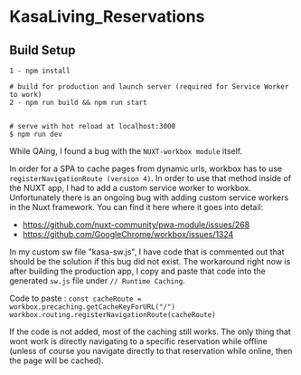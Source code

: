 # KasaLiving_Reservations

## Build Setup

```
1 - npm install

# build for production and launch server (required for Service Worker to work)
2 - npm run build && npm run start


# serve with hot reload at localhost:3000
$ npm run dev
```

While QAing, I found a bug with the `NUXT-workbox module` itself.

In order for a SPA to cache pages from dynamic urls, workbox has to use `registerNavigationRoute (version 4)`. In order to use that method inside of the NUXT app, I had to add a custom service worker to workbox. Unfortunately there is an ongoing bug with adding custom service workers in the Nuxt framework. You can find it here where it goes into detail:
- https://github.com/nuxt-community/pwa-module/issues/268
- https://github.com/GoogleChrome/workbox/issues/1324

In my custom sw file "kasa-sw.js", I have code that is commented out that should be the solution if this bug did not exist.
The workaround right now is after building the production app, I copy and paste that code into the generated `sw.js` file under `// Runtime Caching`.

Code to paste : `const cacheRoute = workbox.precaching.getCacheKeyForURL("/")
                  workbox.routing.registerNavigationRoute(cacheRoute)`
                 
If the code is not added, most of the caching still works. The only thing that wont work is directly navigating to a specific reservation while offline (unless of course you navigate directly to that reservation while online, then the page will be cached).





